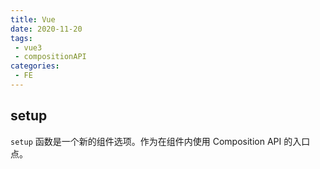 ```yaml
---
title: Vue
date: 2020-11-20
tags:
 - vue3
 - compositionAPI    
categories: 
 - FE
---
```


## setup

`setup` 函数是一个新的组件选项。作为在组件内使用 Composition API 的入口点。

